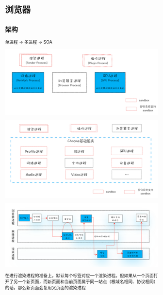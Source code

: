 # 浏览器

## 架构

单进程 -> 多进程 -> SOA

![多进程](/assets/2022920193524.webp)

![SOA:解决多进程的资源浪费问题](/assets/2022920193552.webp)

![从输入 URL 到页面展示完整流程](/assets/202292020140.webp)

在进行渲染进程的准备上，默认每个标签对应一个渲染进程。但如果从一个页面打开了另一个新页面，而新页面和当前页面属于同一站点（根域名相同、协议相同）的话，那么新页面会复用父页面的渲染进程
